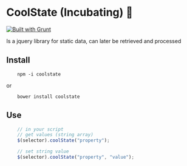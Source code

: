 # CoolState (Incubating) :egg:
[![Built with Grunt](https://cdn.gruntjs.com/builtwith.png)](http://gruntjs.com/)

Is a jquery library for static data, can later be retrieved and processed

## Install

```shell
    npm -i coolstate
```
or
```shell
    bower install coolstate

```

## Use
```js
    // in your script
	// get values (string array)
    $(selector).coolState("property");

	// set string value
    $(selector).coolState("property", "value");
```
